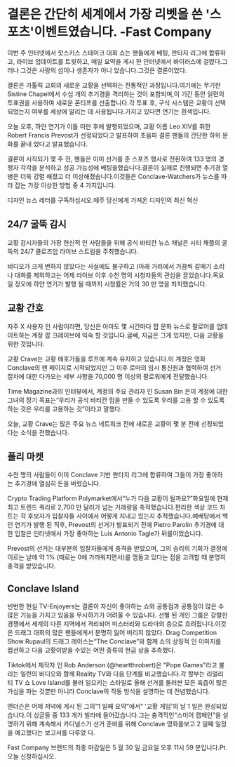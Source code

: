 # 결론은 간단히 세계에서 가장 리벳을 쓴 '스포츠'이벤트였습니다. -Fast Company

이번 주 인터넷에서 핫스키스 스테이크 대회 쇼는 팬들에게 베팅, 판타지 리그에 합류하고, 라이브 업데이트를 트윗하고, 매일 요약을 게시 한 인터넷에서 바이러스에 걸렸다.그러나 그것은 사랑의 섬이나 생존자가 아니 었습니다.그것은 결론이었다.

결론은 가톨릭 교회의 새로운 교황을 선택하는 전통적인 과정입니다.여기에는 무기한 Sistine Chapel에서 수십 개의 추기경을 격리하는 것이 포함되며,이 기간 동안 일련의 투표권을 사용하여 새로운 폰티프를 선출합니다.각 투표 후, 구식 시스템은 교황이 선택되었는지 여부를 세상에 알리는 데 사용됩니다.가지고 있다면 연기는 흰색입니다.

오늘 오후, 하얀 연기가 이틀 미만 후에 발행되었으며, 교황 이름 Leo XIV를 취한 Robert Francis Prevost가 선정되었다고 발표하여 초음파 결론 팬들의 간단한 하위 문화를 끝내 었다고 발표했습니다.

결론이 시작되기 몇 주 전, 팬들은 이미 선거를 준 스포츠 행사로 전환하여 133 명의 경쟁자 각각을 분석하고 성공 가능성에 베팅을했습니다.결론이 실제로 진행되면 추기경 열병은 더욱 강렬 해졌고 더 이상해졌습니다.이것들은 Conclave-Watchers가 뉴스를 따라 잡는 가장 이상한 방법 중 4 가지입니다.

디자인 뉴스 레터를 구독하십시오.매주 당신에게 가져온 디자인의 최신 혁신

## 24/7 굴뚝 감시

교황 감시자들의 가장 헌신적 인 사람들을 위해 공식 바티칸 뉴스 채널은 시티 채플의 굴뚝의 24/7 클로즈업 라이브 스트림을 주최했습니다.

비디오가 크게 변하지 않았다는 사실에도 불구하고 (아래 거리에서 가끔씩 갈매기 소리 나 대화를 제외하고는 어제 라이브 이후 수천 명의 시청자들의 관심을 끌었습니다.목요일 정오에 하얀 연기가 발행 될 때까지 시청률은 거의 30 만 명을 차지했습니다.

## 교황 간호

자주 X 사용자 인 사람이라면, 당신은 아마도 몇 시간마다 팝 문화 뉴스로 팔로어를 업데이트하는 계정 팝 크레이브에 익숙 할 것입니다.글쎄, 지금은 그게 있지만, 다음 교황을위한 것입니다.

교황 Crave는 교황 애호가들을 루프에 계속 유지하고 있습니다.이 계정은 영화 Conclave의 팬 페이지로 시작되었지만 그 이후 로마의 임시 통신원과 협력하여 선거 절차에 대한 다가오는 세부 사항을 70,000 명 이상의 팔로워에게 전달했습니다.

Time Magazine과의 인터뷰에서, 계정의 주요 관리자 인 Susan Bin 은이 계정에 대한 그녀의 장기 목표는“우리가 공식 바티칸 밈을 만들 수 있도록 우리를 고용 할 수 있도록하는 것은 우리를 고용하는 것”이라고 말했다.

오늘, 교황 Crave는 많은 주요 뉴스 네트워크 전에 새로운 교황이 몇 분 전에 선정되었다는 소식을 전했습니다.

## 폴리 마켓

수천 명의 사람들이 이미 Conclave 기반 판타지 리그에 합류하여 그들이 가장 좋아하는 추기경에 열심히 돈을 버렸습니다.

Crypto Trading Platform Polymarket에서“누가 다음 교황이 될까요?”화요일에 현재 최고 트렌드 쿼리로 2,700 만 달러가 넘는 거래량을 축적했습니다.편리한 색상 코드 차트는 각 후보자가 입찰자들 사이에서 어떻게 지내고 있는지 추적했습니다.예배당에서 백인 연기가 발행 된 직후, Prevost의 선거가 발표되기 전에 Pietro Parolin 추기경에 대한 입찰은 인터넷에서 가장 좋아하는 Luis Antonio Tagle가 뒤를이었습니다.

Prevost의 선거는 대부분의 입찰자들에게 충격을 받았으며, 그의 승리의 기회가 결정에 이르는 날에 약 1% (때로는 0에 가까워지면서)를 맴돌고 있다는 점을 고려할 때 분명히 충격을 받았습니다.

## Conclave Island
빈번한 현실 TV-Enjoyers는 결론이 자신이 좋아하는 쇼와 공통점과 공통점이 많은 수많은 기능을 가지고 있음을 무시하기가 어려울 수 있습니다. 선별 된 개인 그룹은 강렬한 경쟁에서 세계의 다른 지역에서 격리되어 미스터리와 드라마의 층으로 흐려집니다.이것은 드래그 대회의 많은 팬들에게서 분명히 잃어 버리지 않았다. Drag Competition Show Rupaul의 드래그 레이스는“The Conclave”와 함께 쇼의 상징적 인 이미지를 캡션하고 다음 교황이받을 수있는 어떤 종류의 현금 상을 추측했다.

Tiktok에서 제작자 인 Rob Anderson (@heartthrobert)은 "Pope Games"라고 불리는 일련의 비디오와 함께 Reality TV와 다음 단계를 비교했습니다.각 할부는 리얼리티 TV 쇼 Love Island를 불러 일으키는 스타일로 올해 선거를 둘러싼 모든 육즙이 많은 가십을 파는 것뿐만 아니라 Conclave의 작동 방식을 설명하는 데 전념했습니다.

앤더슨은 어제 저녁에 게시 된 그의“1 일째 요약”에서“ '교황 게임'의 날 1 일은 완성되었습니다.이 싱글들 중 133 개가 빌라에 들어갔습니다.그는 충격적인“스미어 캠페인”을 설명하기 위해 계속해서 카디널스가 선거 준비를 위해 Conclave 영화를보고 2 일째 일정을 예고했다는 보고서를 다루었 다.

Fast Company 브랜드의 최종 마감일은 5 월 30 일 금요일 오후 11시 59 분입니다.Pt.오늘 신청하십시오.